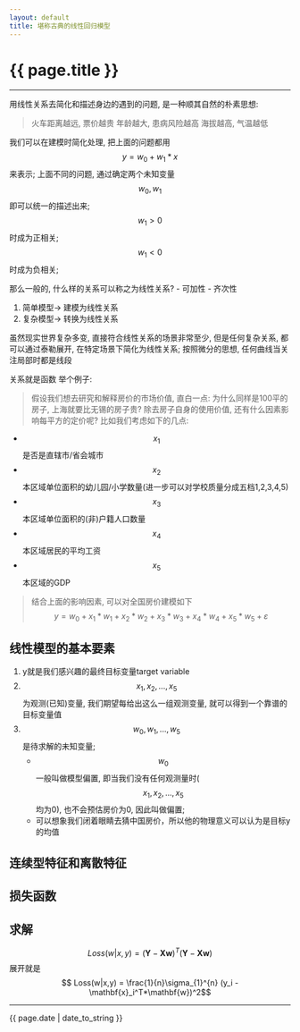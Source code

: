 ```yaml
---
layout: default
title: 堪称古典的线性回归模型
---
```


# {{ page.title }}
---
用线性关系去简化和描述身边的遇到的问题, 是一种顺其自然的朴素思想: 
> 火车距离越远, 票价越贵 
> 年龄越大, 患病风险越高
> 海拔越高, 气温越低

我们可以在建模时简化处理, 把上面的问题都用$$y = w_0 + w_1 * x$$来表示;
上面不同的问题, 通过确定两个未知变量$$w_0, w_1$$即可以统一的描述出来;
$$w_1 > 0$$时成为正相关;$$w_1 < 0$$时成为负相关;

那么一般的, 什么样的关系可以称之为线性关系?
    - 可加性
    - 齐次性
1. 简单模型-> 建模为线性关系
2. 复杂模型-> 转换为线性关系

虽然现实世界复杂多变, 直接符合线性关系的场景非常至少, 但是任何复杂关系, 都可以通过泰勒展开, 在特定场景下简化为线性关系;
按照微分的思想, 任何曲线当关注局部时都是线段

关系就是函数
举个例子:
> 假设我们想去研究和解释房价的市场价值, 直白一点: 
> 为什么同样是100平的房子, 上海就要比无锡的房子贵?
> 除去房子自身的使用价值, 还有什么因素影响每平方的定价呢?
> 比如我们考虑如下的几点:
- $$x_1$$ 是否是直辖市/省会城市
- $$x_2$$本区域单位面积的幼儿园/小学数量(进一步可以对学校质量分成五档1,2,3,4,5)
- $$x_3$$本区域单位面积的(非)户籍人口数量
- $$x_4$$本区域居民的平均工资
- $$x_5$$本区域的GDP
> 结合上面的影响因素, 可以对全国房价建模如下
$$ y = w_0 + x_1*w_1 + x_2*w_2 + x_3*w_3 + x_4*w_4 + x_5*w_5 + \varepsilon $$

## 线性模型的基本要素
1. y就是我们感兴趣的最终目标变量target variable
2. $$x_1, x_2, ..., x_5$$为观测(已知)变量, 我们期望每给出这么一组观测变量, 就可以得到一个靠谱的目标变量值
3. $$w_0, w_1, ..., w_5$$是待求解的未知变量;
    - $$w_0$$一般叫做模型偏置, 即当我们没有任何观测量时($$x_1, x_2, ..., x_5$$均为0), 也不会预估房价为0, 因此叫做偏置; 
    - 可以想象我们闭着眼睛去猜中国房价，所以他的物理意义可以认为是目标y的均值 

## 连续型特征和离散特征


## 损失函数

## 求解
$$Loss(w|x,y) = (\mathbf{Y} - \mathbf{X}\mathbf{w})^T(\mathbf{Y} - \mathbf{X}\mathbf{w})$$
展开就是$$ Loss(w|x,y) = \frac{1}{n}\sigma_{1}^{n} (y_i - \mathbf{x}_i^T*\mathbf{w})^2$$


---
{{ page.date | date_to_string }}
